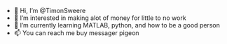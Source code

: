 - 👋 Hi, I’m @TimonSweere
- 👀 I’m interested in making alot of money for little to no work
- 🌱 I’m currently learning MATLAB, python, and how to be a good person
- 📫 You can reach me buy messager pigeon

<!---
TimonSweere/TimonSweere is a ✨ special ✨ repository because its `README.md` (this file) appears on your GitHub profile.
You can click the Preview link to take a look at your changes.
--->
